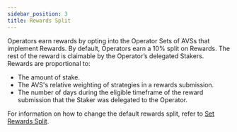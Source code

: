 ```yaml
---
sidebar_position: 3
title: Rewards Split
---
```


Operators earn rewards by opting into the Operator Sets of AVSs that implement Rewards. By default, Operators earn a 10% split
on Rewards. The rest of the reward is claimable by the Operator’s delegated Stakers. Rewards are proportional to:

* The amount of stake.
* The AVS's relative weighting of strategies in a rewards submission.
* The number of days during the eligible timeframe of the reward submission that the Staker was delegated to the Operator.

For information on how to change the default rewards split, refer to [Set Rewards Split](../../../operators/operate-eigenlayer-node/howto/confirgurerewards/set-rewards-split.md).